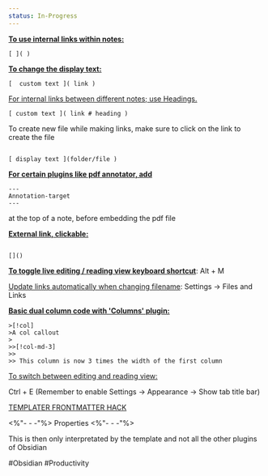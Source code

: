 ```yaml
---
status: In-Progress
---
```



**<u>To use internal links within notes:</u>**  
```
[ ]( )
```


**<u>To change the display text:</u>** 
```
[  custom text ]( link )
```


<u>For internal links between different notes; use Headings. </u>

```
[ custom text ]( link # heading )
```


To create new file while making links,  make sure to click on the link to create the file
```

[ display text ](folder/file )

```


**<u>For certain plugins like pdf annotator, add</u>**
``` 
---
Annotation-target 
---

```
at the top of a note, before embedding the pdf file



**<u>External link, clickable:</u>**
```

[]()
```

**<u>To toggle live editing / reading view keyboard shortcut</u>**: Alt + M

<u>Update links automatically when changing filename</u>: Settings -> Files and Links


**<u>Basic dual column code with 'Columns' plugin:</u>** 
```
>[!col]
>A col callout
>
>>[!col-md-3]
>>
>> This column is now 3 times the width of the first column

```


<u>To switch between editing and reading view: </u>

Ctrl + E 
(Remember to enable Settings → Appearance → Show tab title bar)

<u>TEMPLATER FRONTMATTER HACK</u>

<%"- - -"%>
Properties
<%"- - -"%>

This is then only interpretated by the template and not all the other plugins of Obsidian


#Obsidian #Productivity 







